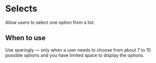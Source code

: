# Selects

Allow users to select one option from a list.

## When to use

Use sparingly — only when a user needs to choose from about 7 to 15 possible options and you have limited space to display the options.
